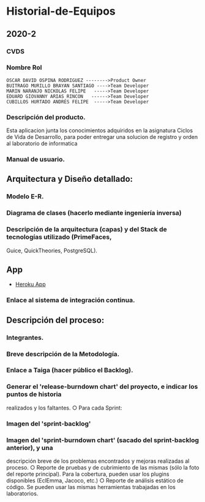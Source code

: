 # Historial-de-Equipos

## 2020-2
### CVDS 
### Nombre                                Rol
    OSCAR DAVID OSPINA RODRIGUEZ -------->Product Owner
    BUITRAGO MURILLO BRAYAN SANTIAGO ---->Team Developer
    MARIN NARANJO NICKOLAS FELIPE   ----->Team Developer
    EDUARD GIOVANNY ARIAS RINCON   ------>Team Developer
    CUBILLOS HURTADO ANDRÉS FELIPE  ----->Team Developer
    

### Descripción del producto.
Esta aplicacion junta los conocimientos adquiridos en la asignatura Ciclos de Vida de Desarrollo, para poder entregar una solucion de registro y orden al laboratorio de informatica

### Manual de usuario.

## Arquitectura y Diseño detallado:
### Modelo E-R.

### Diagrama de clases (hacerlo mediante ingeniería inversa)

### Descripción de la arquitectura (capas) y del Stack de tecnologías utilizado (PrimeFaces,
Guice, QuickTheories, PostgreSQL).

## App
- [Heroku App](https://historial-equipos.herokuapp.com/)

### Enlace al sistema de integración continua.

## Descripción del proceso:
### Integrantes.
### Breve descripción de la Metodología.

### Enlace a Taiga (hacer público el Backlog).
### Generar el 'release-burndown chart' del proyecto, e indicar los puntos de historia
realizados y los faltantes.
○ Para cada Sprint:
### Imagen del 'sprint-backlog'
### Imagen del 'sprint-burndown chart' (sacado del sprint-backlog anterior), y una
descripción breve de los problemas encontrados y mejoras realizadas al proceso.
○ Reporte de pruebas y de cubrimiento de las mismas (sólo la foto del reporte principal).
Para la cobertura, pueden usar los plugins disponibles (EclEmma, Jacoco, etc.)
○ Reporte de análisis estático de código. Se pueden usar las mismas herramientas trabajadas
en los laboratorios.

